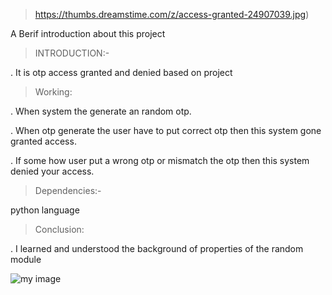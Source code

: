 >https://thumbs.dreamstime.com/z/access-granted-24907039.jpg)

 A Berif introduction about this project
 
>  INTRODUCTION:-

. It is otp access granted and denied  based on project

> Working:

. When system  the generate  an random otp. 

. When otp generate the user have to put correct otp then this system gone granted access.

. If some how  user put a wrong otp or mismatch the otp then this system denied your access.

> Dependencies:- 

python language

> Conclusion:

. I learned and understood the background of properties of the random module

![my image](https://thumbs.dreamstime.com/b/access-granted-denied-signs-53432339.jpg)
